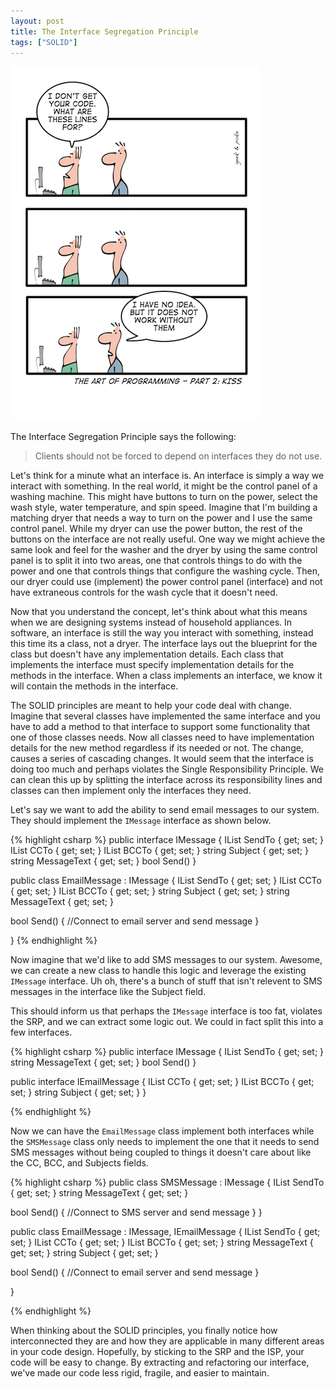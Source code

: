 ```yaml
---
layout: post
title: The Interface Segregation Principle
tags: ["SOLID"]
---
```

![Cartoon about code image](/images/ISP.jpg)

The Interface Segregation Principle says the following:
>Clients should not be forced to depend on interfaces they do not use.

Let's think for a minute what an interface is. An interface is simply a way we interact with something. In the real world, it might be the control panel of a washing machine. This might have buttons to turn on the power, select the wash style, water temperature, and spin speed. Imagine that I'm building a matching dryer that needs a way to turn on the power and I use the same control panel. While my dryer can use the power button, the rest of the buttons on the interface are not really useful. One way we might achieve the same look and feel for the washer and the dryer by using the same control panel is to split it into two areas, one that controls things to do with the power and one that controls things that configure the washing cycle. Then, our dryer could use (implement) the power control panel (interface) and not have extraneous controls for the wash cycle that it doesn't need.

Now that you understand the concept, let's think about what this means when we are designing systems instead of household appliances. In software, an interface is still the way you interact with something, instead this time its a class, not a dryer. The interface lays out the blueprint for the class but doesn't have any implementation details. Each class that implements the interface must specify implementation details for the methods in the interface. When a class implements an interface, we know it will contain the methods in the interface.

The SOLID principles are meant to help your code deal with change. Imagine that several classes have implemented the same interface and you have to add a method to that interface to support some functionality that one of those classes needs. Now all classes need to have implementation details for the new method regardless if its needed or not. The change, causes a series of cascading changes. It would seem that the interface is doing too much and perhaps violates the Single Responsibility Principle. We can clean this up by splitting the interface across its responsibility lines and classes can then implement only the interfaces they need.

Let's say we want to add the ability to send email messages to our system. They should implement the `IMessage` interface as shown below.

{% highlight csharp %}
public interface IMessage
{
  IList<string> SendTo { get; set; }
  IList<string> CCTo { get; set; }
  IList<string> BCCTo { get; set; }
  string Subject { get; set; }
  string MessageText { get; set; }
  bool Send()
}

public class EmailMessage : IMessage
{
  IList<string> SendTo { get; set; }
  IList<string> CCTo { get; set; }
  IList<string> BCCTo { get; set; }
  string Subject { get; set; }
  string MessageText { get; set; }

  bool Send()
  {
    //Connect to email server and send message
  }

}
{% endhighlight %}

Now imagine that we'd like to add SMS messages to our system. Awesome, we can create a new class to handle this logic and leverage the existing `IMessage` interface. Uh oh, there's a bunch of stuff that isn't relevent to SMS messages in the interface like the Subject field.

This should inform us that perhaps the `IMessage` interface is too fat, violates the SRP, and we can extract some logic out. We could in fact split this into a few interfaces.

{% highlight csharp %}
public interface IMessage
{
  IList<string> SendTo { get; set; }
  string MessageText { get; set; }
  bool Send()
}

public interface IEmailMessage
{
  IList<string> CCTo { get; set; }
  IList<string> BCCTo { get; set; }
  string Subject { get; set; }
}

{% endhighlight %}

Now we can have the `EmailMessage` class implement both interfaces while the `SMSMessage` class only needs to implement the one that it needs to send SMS messages without being coupled to things it doesn't care about like the CC, BCC, and Subjects fields.

{% highlight csharp %}
public class SMSMessage : IMessage
{
  IList<string> SendTo { get; set; }
  string MessageText { get; set; }

  bool Send()
  {
    //Connect to SMS server and send message
  }
}

public class EmailMessage : IMessage, IEmailMessage
{
  IList<string> SendTo { get; set; }
  IList<string> CCTo { get; set; }
  IList<string> BCCTo { get; set; }
  string MessageText { get; set; }
  string Subject { get; set; }

  bool Send()
  {
    //Connect to email server and send message
  }

}

{% endhighlight %}

When thinking about the SOLID principles, you finally notice how interconnected they are and how they are applicable in many different areas in your code design. Hopefully, by sticking to the SRP and the ISP, your code will be easy to change. By extracting and refactoring our interface, we've made our code less rigid, fragile, and easier to maintain.

